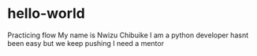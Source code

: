 # hello-world
Practicing flow
My name is Nwizu Chibuike
I am a python developer hasnt been easy but we keep pushing 
I need a mentor 
